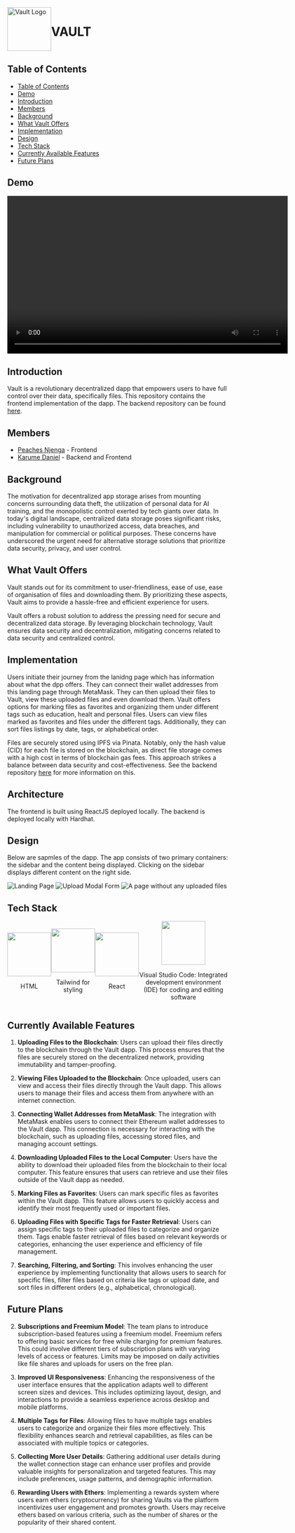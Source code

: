 <div style="display: flex; justify-content:;">
    <img src="./README_ASSETS/vault-logo.svg" alt="Vault Logo" width="100">
    <h1>VAULT</h1>
</div>

## Table of Contents

- [Table of Contents](#table-of-contents)
- [Demo](#demo)
- [Introduction](#introduction)
- [Members](#members)
- [Background](#background)
- [What Vault Offers](#what-vault-offers)
- [Implementation](#implementation)
- [Design](#design)
- [Tech Stack](#tech-stack)
- [Currently Available Features](#currently-available-features)
- [Future Plans](#future-plans)

## Demo

<video width="640" height="360" controls>
  <source src="./demo.mp4" type="video/mp4">
</video>

## Introduction

Vault is a revolutionary decentralized dapp that empowers users to have full control over their data, specifically files. This repository contains the frontend implementation of the dapp. The backend repository can be found [here](https://github.com/Karume-lab/Vault-BE).

## Members

- [Peaches Njenga](https://github.com/Peachy-Njenga/) - Frontend
- [Karume Daniel](https://github.com/Karume-lab/) - Backend and Frontend

## Background

The motivation for decentralized app storage arises from mounting concerns surrounding data theft, the utilization of personal data for AI training, and the monopolistic control exerted by tech giants over data. In today's digital landscape, centralized data storage poses significant risks, including vulnerability to unauthorized access, data breaches, and manipulation for commercial or political purposes. These concerns have underscored the urgent need for alternative storage solutions that prioritize data security, privacy, and user control.

## What Vault Offers

Vault stands out for its commitment to user-friendliness, ease of use, ease of organisation of files and downloading them. By prioritizing these aspects, Vault aims to provide a hassle-free and efficient experience for users.

Vault offers a robust solution to address the pressing need for secure and decentralized data storage. By leveraging blockchain technology, Vault ensures data security and decentralization, mitigating concerns related to data security and centralized control.

## Implementation

Users initiate their journey from the lanidng page which has information about what the dpp offers. They can connect  their wallet addresses from this landing page through MetaMask. They can then upload their files to Vault, view these uploaded files and even download them. Vault offers options for marking files as favorites and organizing them under different tags such as education, healt and personal files. Users can view files marked as favorites and files under the different tags. Additionally, they can sort files listings by date, tags, or alphabetical order. 


 Files are securely stored using IPFS via Pinata. Notably, only the hash value (CID) for each file is stored on the blockchain, as direct file storage comes with a high cost in terms of blockchain gas fees. This approach strikes a balance between data security and cost-effectiveness. See the backend repository [here](https://github.com/Karume-lab/Vault-BE) for more information on this.




## Architecture

The frontend is built using ReactJS deployed locally. The backend is deployed locally with Hardhat.


## Design

Below are sapmles of the dapp. The app consists of two primary containers: the sidebar and the content being displayed. Clicking on the sidebar displays different content on the right side.

![Landing Page](./README_ASSETS/landing.png)
![Upload Modal Form](./README_ASSETS/upload.png)
![A page without any uploaded files](./README_ASSETS/my-vault.png)

## Tech Stack

<div style="display: flex; justify-content: center; align-items: center;">
    <div style="text-align: center;">
        <img src="./README_ASSETS/html.png" alt="" style="width: 100px;">
        <p>HTML</p>
    </div>
    <div style="text-align: center;">
        <img src="./README_ASSETS/css.png" alt="" style="width: 100px;">
        <p>Tailwind for styling</p>
    </div>
    <div style="text-align: center;">
        <img src="./README_ASSETS/react.png" alt="" style="width: 100px;">
        <p>React</p>
    </div>
    <div style="text-align: center;">
        <img src="./README_ASSETS/vs_code-logo.png" alt="" style="width: 100px;">
        <p>Visual Studio Code: Integrated development environment (IDE) for coding and editing software</p>
    </div>
</div>

## Currently Available Features

1. **Uploading Files to the Blockchain**: Users can upload their files directly to the blockchain through the Vault dapp. This process ensures that the files are securely stored on the decentralized network, providing immutability and tamper-proofing.

2. **Viewing Files Uploaded to the Blockchain**: Once uploaded, users can view and access their files directly through the Vault dapp. This allows users to manage their files and access them from anywhere with an internet connection.

3. **Connecting Wallet Addresses from MetaMask**: The integration with MetaMask enables users to connect their Ethereum wallet addresses to the Vault dapp. This connection is necessary for interacting with the blockchain, such as uploading files, accessing stored files, and managing account settings.

4. **Downloading Uploaded Files to the Local Computer**: Users have the ability to download their uploaded files from the blockchain to their local computer. This feature ensures that users can retrieve and use their files outside of the Vault dapp as needed.

5. **Marking Files as Favorites**: Users can mark specific files as favorites within the Vault dapp. This feature allows users to quickly access and identify their most frequently used or important files.

6. **Uploading Files with Specific Tags for Faster Retrieval**: Users can assign specific tags to their uploaded files to categorize and organize them. Tags enable faster retrieval of files based on relevant keywords or categories, enhancing the user experience and efficiency of file management.

7. **Searching, Filtering, and Sorting**: This involves enhancing the user experience by implementing functionality that allows users to search for specific files, filter files based on criteria like tags or upload date, and sort files in different orders (e.g., alphabetical, chronological).


## Future Plans



2. **Subscriptions and Freemium Model**: The team plans to introduce subscription-based features using a freemium model. Freemium refers to offering basic services for free while charging for premium features. This could involve different tiers of subscription plans with varying levels of access or features. Limits may be imposed on daily activities like file shares and uploads for users on the free plan.

3. **Improved UI Responsiveness**: Enhancing the responsiveness of the user interface ensures that the application adapts well to different screen sizes and devices. This includes optimizing layout, design, and interactions to provide a seamless experience across desktop and mobile platforms.

4. **Multiple Tags for Files**: Allowing files to have multiple tags enables users to categorize and organize their files more effectively. This flexibility enhances search and retrieval capabilities, as files can be associated with multiple topics or categories.

5. **Collecting More User Details**: Gathering additional user details during the wallet connection stage can enhance user profiles and provide valuable insights for personalization and targeted features. This may include preferences, usage patterns, and demographic information.

6. **Rewarding Users with Ethers**: Implementing a rewards system where users earn ethers (cryptocurrency) for sharing Vaults via the platform incentivizes user engagement and promotes growth. Users may receive ethers based on various criteria, such as the number of shares or the popularity of their shared content.
